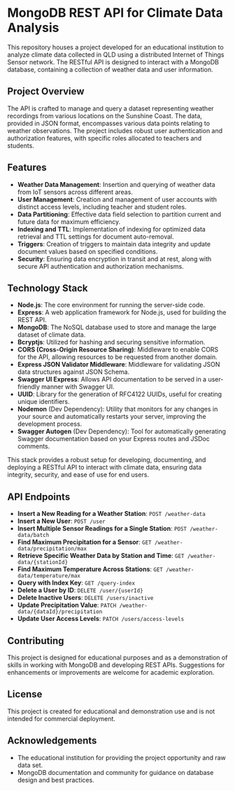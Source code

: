 # MongoDB REST API for Climate Data Analysis

This repository houses a project developed for an educational institution to analyze climate data collected in QLD using a distributed Internet of Things Sensor network. The RESTful API is designed to interact with a MongoDB database, containing a collection of weather data and user information.

## Project Overview

The API is crafted to manage and query a dataset representing weather recordings from various locations on the Sunshine Coast. The data, provided in JSON format, encompasses various data points relating to weather observations. The project includes robust user authentication and authorization features, with specific roles allocated to teachers and students.

## Features

- **Weather Data Management**: Insertion and querying of weather data from IoT sensors across different areas.
- **User Management**: Creation and management of user accounts with distinct access levels, including teacher and student roles.
- **Data Partitioning**: Effective data field selection to partition current and future data for maximum efficiency.
- **Indexing and TTL**: Implementation of indexing for optimized data retrieval and TTL settings for document auto-removal.
- **Triggers**: Creation of triggers to maintain data integrity and update document values based on specified conditions.
- **Security**: Ensuring data encryption in transit and at rest, along with secure API authentication and authorization mechanisms.

## Technology Stack

- **Node.js**: The core environment for running the server-side code.
- **Express**: A web application framework for Node.js, used for building the REST API.
- **MongoDB**: The NoSQL database used to store and manage the large dataset of climate data.
- **Bcryptjs**: Utilized for hashing and securing sensitive information.
- **CORS (Cross-Origin Resource Sharing)**: Middleware to enable CORS for the API, allowing resources to be requested from another domain.
- **Express JSON Validator Middleware**: Middleware for validating JSON data structures against JSON Schema.
- **Swagger UI Express**: Allows API documentation to be served in a user-friendly manner with Swagger UI.
- **UUID**: Library for the generation of RFC4122 UUIDs, useful for creating unique identifiers.
- **Nodemon** (Dev Dependency): Utility that monitors for any changes in your source and automatically restarts your server, improving the development process.
- **Swagger Autogen** (Dev Dependency): Tool for automatically generating Swagger documentation based on your Express routes and JSDoc comments.

This stack provides a robust setup for developing, documenting, and deploying a RESTful API to interact with climate data, ensuring data integrity, security, and ease of use for end users.

## API Endpoints

- **Insert a New Reading for a Weather Station**: `POST /weather-data`
- **Insert a New User**: `POST /user`
- **Insert Multiple Sensor Readings for a Single Station**: `POST /weather-data/batch`
- **Find Maximum Precipitation for a Sensor**: `GET /weather-data/precipitation/max`
- **Retrieve Specific Weather Data by Station and Time**: `GET /weather-data/{stationId}`
- **Find Maximum Temperature Across Stations**: `GET /weather-data/temperature/max`
- **Query with Index Key**: `GET /query-index`
- **Delete a User by ID**: `DELETE /user/{userId}`
- **Delete Inactive Users**: `DELETE /users/inactive`
- **Update Precipitation Value**: `PATCH /weather-data/{dataId}/precipitation`
- **Update User Access Levels**: `PATCH /users/access-levels`

## Contributing

This project is designed for educational purposes and as a demonstration of skills in working with MongoDB and developing REST APIs. Suggestions for enhancements or improvements are welcome for academic exploration.

## License

This project is created for educational and demonstration use and is not intended for commercial deployment.

## Acknowledgements

- The educational institution for providing the project opportunity and raw data set.
- MongoDB documentation and community for guidance on database design and best practices.
